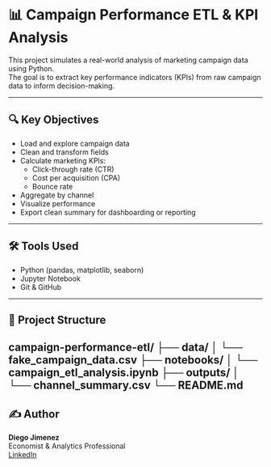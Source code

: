 # 📊 Campaign Performance ETL & KPI Analysis

This project simulates a real-world analysis of marketing campaign data using Python.  
The goal is to extract key performance indicators (KPIs) from raw campaign data to inform decision-making.

---

## 🔍 Key Objectives

- Load and explore campaign data
- Clean and transform fields
- Calculate marketing KPIs:
  - Click-through rate (CTR)
  - Cost per acquisition (CPA)
  - Bounce rate
- Aggregate by channel
- Visualize performance
- Export clean summary for dashboarding or reporting

---

## 🛠️ Tools Used

- Python (pandas, matplotlib, seaborn)
- Jupyter Notebook
- Git & GitHub

---

## 📂 Project Structure

campaign-performance-etl/
├── data/
│ └── fake_campaign_data.csv
├── notebooks/
│ └── campaign_etl_analysis.ipynb
├── outputs/
│ └── channel_summary.csv
└── README.md
---

## ✍️ Author

**Diego Jimenez**  
Economist & Analytics Professional  
[LinkedIn](https://www.linkedin.com/in/diego-h-jimenez/) 
